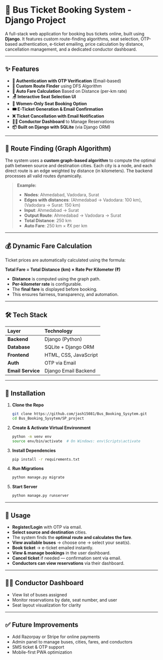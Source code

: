 # 🚌 Bus Ticket Booking System - Django Project

A full-stack web application for booking bus tickets online, built using **Django**. It features custom route-finding algorithms, seat selection, OTP-based authentication, e-ticket emailing, price calculation by distance, cancellation management, and a dedicated conductor dashboard.

---

## ✨ Features

* **🔐 Authentication with OTP Verification** (Email-based)
* **📍 Custom Route Finder** using DFS Algorithm
* **📏 Auto Fare Calculation** Based on Distance (per-km rate)
* **🪑 Interactive Seat Selection UI**
* **👩 Women-Only Seat Booking Option**
* **🎟️ E-Ticket Generation & Email Confirmation**
* **❌ Ticket Cancellation with Email Notification**
* **🧑‍✈️ Conductor Dashboard** to Manage Reservations
* **📦 Built on Django with SQLite** (via Django ORM)

---

## 🧠 Route Finding (Graph Algorithm)

The system uses a **custom graph-based algorithm** to compute the optimal path between source and destination cities. Each city is a node, and each direct route is an edge weighted by distance (in kilometers). The backend processes all valid routes dynamically.

> **Example:**
>
> * **Nodes**: Ahmedabad, Vadodara, Surat
> * **Edges with distances**: (Ahmedabad → Vadodara: 100 km), (Vadodara → Surat: 150 km)
> * **Input**: Ahmedabad → Surat
> * **Output Route**: Ahmedabad → Vadodara → Surat
> * **Total Distance**: 250 km
> * **Auto Fare**: 250 km $\times$ ₹X per km

---

## 💰 Dynamic Fare Calculation

Ticket prices are automatically calculated using the formula:

**Total Fare = Total Distance (km) $\times$ Rate Per Kilometer (₹)**

* **Distance** is computed using the graph path.
* **Per-kilometer rate** is configurable.
* The **final fare** is displayed before booking.
* This ensures fairness, transparency, and automation.

---

## 🛠️ Tech Stack

| Layer             | Technology               |
| :---------------- | :----------------------- |
| **Backend** | Django (Python)          |
| **Database** | SQLite + Django ORM      |
| **Frontend** | HTML, CSS, JavaScript    |
| **Auth** | OTP via Email            |
| **Email Service** | Django Email Backend     |

---

## 🔧 Installation

1.  **Clone the Repo**

    ```bash
    git clone https://github.com/jash15081/Bus_Booking_Sysytem.git
    cd Bus_Booking_Sysytem/SP_project
    ```

2.  **Create & Activate Virtual Environment**

    ```bash
    python -m venv env
    source env/bin/activate  # On Windows: env\Scripts\activate
    ```

3.  **Install Dependencies**

    ```bash
    pip install -r requirements.txt
    ```

4.  **Run Migrations**

    ```bash
    python manage.py migrate
    ```

5.  **Start Server**

    ```bash
    python manage.py runserver
    ```

---

## 🧪 Usage

* **Register/Login** with OTP via email.
* **Select source and destination** cities.
* The system finds the **optimal route and calculates the fare**.
* **View available buses** → choose one → select your seat(s).
* **Book ticket** → e-ticket emailed instantly.
* **View & manage bookings** in the user dashboard.
* **Cancel ticket** if needed — confirmation sent via email.
* **Conductors can view reservations** via their dashboard.

---

## 🧑‍💻 Conductor Dashboard

* View list of buses assigned
* Monitor reservations by date, seat number, and user
* Seat layout visualization for clarity

---

## ✅ Future Improvements
* Add Razorpay or Stripe for online payments
* Admin panel to manage buses, cities, fares, and conductors
* SMS ticket & OTP support
* Mobile-first PWA optimization
